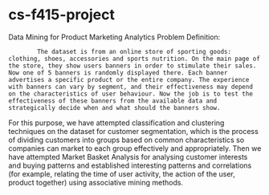 # cs-f415-project
Data Mining for Product Marketing Analytics
Problem Definition:
		
			The dataset is from an online store of sporting goods: clothing, shoes, accessories and sports nutrition. On the main page of the store, they show users banners in order to stimulate their sales. Now one of 5 banners is randomly displayed there. Each banner advertises a specific product or the entire company. The experience with banners can vary by segment, and their effectiveness may depend on the characteristics of user behaviour. Now the job is to test the effectiveness of these banners from the available data and strategically decide when and what should the banners show. 
 
For this purpose, we have attempted classification and clustering techniques on the dataset for customer segmentation, which is the process of dividing customers into groups based on common characteristics so companies can market to each group effectively and appropriately. Then we have attempted Market Basket Analysis for analysing customer interests and buying patterns and established interesting patterns and correlations (for example, relating the time of user activity, the action of the user, product together)  using associative mining methods.
